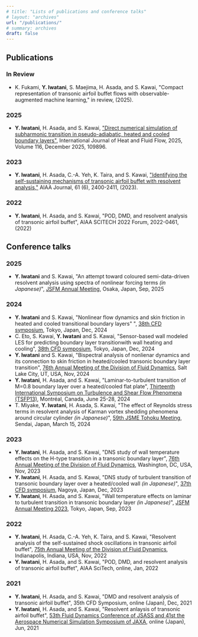 ```yaml
---
# title: "Lists of publications and conference talks"
# layout: "archives"
url: "/publications/"
# summary: archives
draft: false
---
```


## Publications

### In Review
- K. Fukami, **Y. Iwatani**, S. Maejima, H. Asada, and S. Kawai, "Compact representation of transonic airfoil buffet flows with observable-augmented machine learning," in review, (2025).

### 2025
- **Y. Iwatani**, H. Asada, and S. Kawai, ["Direct numerical simulation of subharmonic transition in pseudo-adiabatic, heated and cooled boundary layers"](https://doi.org/10.1016/j.ijheatfluidflow.2025.109896), International Journal of Heat and Fluid Flow, 2025, Volume 116, December 2025, 109896.

### 2023
- **Y. Iwatani**, H. Asada, C.-A. Yeh, K. Taira, and S. Kawai, ["Identifying the self-sustaining mechanisms of transonic airfoil buffet with resolvent analysis,"](https://arc.aiaa.org/doi/10.2514/1.J062294) AIAA Journal, 61 (6), 2400-2411, (2023).

### 2022
- **Y. Iwatani**, H. Asada, and S. Kawai, "POD, DMD, and resolvent analysis of transonic airfoil buffet", AIAA SCITECH 2022 Forum, 2022-0461, (2022)

## Conference talks
### 2025
- **Y. Iwatani** and S. Kawai, "An attempt toward coloured semi-data-driven resolvent analysis using spectra of nonlinear forcing terms *(in Japanese)*", [JSFM Annual Meeting](https://www2.nagare.or.jp/nenkai2025/), Osaka, Japan, Sep, 2025

### 2024
- **Y. Iwatani** and S. Kawai, "Nonlinear flow dynamics and skin friction in heated and cooled transitional boundary layers"
", [38th CFD symposium](https://www2.nagare.or.jp/cfd/cfd38/), Tokyo, Japan, Dec, 2024
- C. Eto, S. Kawai, **Y. Iwatani** and S. Kawai, "Sensor-based wall modeled LES for predicting boundary layer transitionwith wall heating and cooling",
[38th CFD symposium](https://www2.nagare.or.jp/cfd/cfd38/), Tokyo, Japan, Dec, 2024
- **Y. Iwatani** and S. Kawai, "Bispectral analysis of nonlienar dynamics and its connection to skin friction in heated/cooled transonic boundary layer transition", [76th Annual Meeting of the Division of Fluid Dynamics](https://dfd-meeting.aps.org), Salt Lake City, UT, USA, Nov, 2024
- **Y. Iwatani**, H. Asada, and S. Kawai, "Laminar-to-turbulent transition of M=0.8 boundary layer over a heated/cooled flat plate", [Thirteenth International Symposium on Turbulence and Shear Flow Phenomena (TSFP13)](https://www.tsfp13.org/index.html), Montréal, Canada, June 25-28, 2024
- T. Miyake, **Y. Iwatani**, H. Asada, S. Kawai, "The effect of Reynolds stress terms in resolvent analysis of Karman vortex shedding phenomena around circular cylinder *(in Japanese)*", [59th JSME Tohoku Meeting](https://www.jsme-tohoku.net/thk59/), Sendai, Japan, March 15, 2024

### 2023
- **Y. Iwatani**, H. Asada, and S. Kawai, "DNS study of wall temperature effects on the H-type transition in a transonic boundary layer", [76th Annual Meeting of the Division of Fluid Dynamics](https://www.2023apsdfd.org/), Washington, DC, USA, Nov, 2023
- **Y. Iwatani**, H. Asada, and S. Kawai, "DNS study of turbulent transition of transonic boundary layer over a heated/cooled wall *(in Japanese)*", [37th CFD symposium](https://www2.nagare.or.jp/cfd/cfd37/), Nagoya, Japan, Dec, 2023
- **Y. Iwatani**, H. Asada, and S. Kawai, "Wall temperature effects on laminar to turbulent transition in transonic boundary layer *(in Japanese)*", [JSFM Annual Meeting 2023](https://www2.nagare.or.jp/nenkai2023/), Tokyo, Japan, Sep, 2023

### 2022
- **Y. Iwatani**, H. Asada, C.-A. Yeh, K. Taira, and S. Kawai, "Resolvent analysis of the self-sustained shock oscillations in transonic airfoil buffet", [75th Annual Meeting of the Division of Fluid Dynamics](https://www.2022apsdfd.org/), Indianapolis, Indiana, USA, Nov, 2022
- **Y. Iwatani**, H. Asada, and S. Kawai, "POD, DMD, and resolvent analysis of transonic airfoil buffet", AIAA SciTech, online, Jan, 2022

### 2021
- **Y. Iwatani**, H. Asada, and S. Kawai, "DMD and resolvent analysis of transonic airfoil buffet", 35th CFD Symposium, online (Japan), Dec, 2021
- **Y. Iwatani**, H. Asada, and S. Kawai, "Resolvent anlaysis of transonic airfoil buffet", [53th Fluid Dynamics Conference of JSASS and 41st the Aerospace Numerical Simulation Symposium of JAXA](https://branch.jsass.or.jp/aerocom/ryu/ryu53/), online (Japan), Jun, 2021